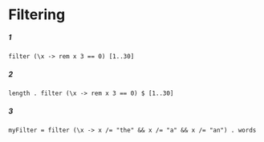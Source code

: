 # Filtering

##### 1
`filter (\x -> rem x 3 == 0) [1..30]`

##### 2
`length . filter (\x -> rem x 3 == 0) $ [1..30]`

##### 3
`myFilter = filter (\x -> x /= "the" && x /= "a" && x /= "an") . words`
